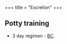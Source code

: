 +++
title = "Excretion"
+++

## Potty training
- 3 day regimen - [BC](https://www.babycenter.com/0_potty-training-in-three-days-or-less_10310078.bc).